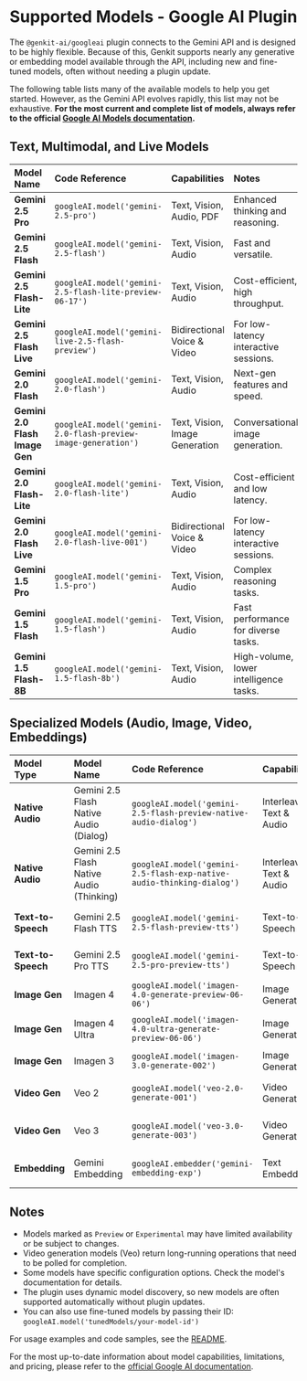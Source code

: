 # Supported Models - Google AI Plugin

The `@genkit-ai/googleai` plugin connects to the Gemini API and is designed to be highly flexible. Because of this, Genkit supports nearly any generative or embedding model available through the API, including new and fine-tuned models, often without needing a plugin update.

The following table lists many of the available models to help you get started. However, as the Gemini API evolves rapidly, this list may not be exhaustive. **For the most current and complete list of models, always refer to the official [Google AI Models documentation](https://ai.google.dev/gemini-api/docs/models).**

## Text, Multimodal, and Live Models

| Model Name | Code Reference | Capabilities | Notes |
| :--- | :--- | :--- | :--- |
| **Gemini 2.5 Pro** | `googleAI.model('gemini-2.5-pro')` | Text, Vision, Audio, PDF | Enhanced thinking and reasoning. |
| **Gemini 2.5 Flash** | `googleAI.model('gemini-2.5-flash')` | Text, Vision, Audio | Fast and versatile. |
| **Gemini 2.5 Flash-Lite** | `googleAI.model('gemini-2.5-flash-lite-preview-06-17')` | Text, Vision, Audio | Cost-efficient, high throughput. | `Preview` |
| **Gemini 2.5 Flash Live** | `googleAI.model('gemini-live-2.5-flash-preview')` | Bidirectional Voice & Video | For low-latency interactive sessions. | `Preview` |
| **Gemini 2.0 Flash** | `googleAI.model('gemini-2.0-flash')` | Text, Vision, Audio | Next-gen features and speed. |
| **Gemini 2.0 Flash Image Gen** | `googleAI.model('gemini-2.0-flash-preview-image-generation')` | Text, Vision, Image Generation | Conversational image generation. | `Preview` |
| **Gemini 2.0 Flash-Lite** | `googleAI.model('gemini-2.0-flash-lite')` | Text, Vision, Audio | Cost-efficient and low latency. |
| **Gemini 2.0 Flash Live** | `googleAI.model('gemini-2.0-flash-live-001')` | Bidirectional Voice & Video | For low-latency interactive sessions. |
| **Gemini 1.5 Pro** | `googleAI.model('gemini-1.5-pro')` | Text, Vision, Audio | Complex reasoning tasks. |
| **Gemini 1.5 Flash** | `googleAI.model('gemini-1.5-flash')` | Text, Vision, Audio | Fast performance for diverse tasks. |
| **Gemini 1.5 Flash-8B** | `googleAI.model('gemini-1.5-flash-8b')` | Text, Vision, Audio | High-volume, lower intelligence tasks. |

## Specialized Models (Audio, Image, Video, Embeddings)

| Model Type | Model Name | Code Reference | Capabilities | Notes |
| :--- | :--- | :--- | :--- | :--- |
| **Native Audio** | Gemini 2.5 Flash Native Audio (Dialog) | `googleAI.model('gemini-2.5-flash-preview-native-audio-dialog')` | Interleaved Text & Audio | Natural conversational audio. | `Preview` |
| **Native Audio** | Gemini 2.5 Flash Native Audio (Thinking) | `googleAI.model('gemini-2.5-flash-exp-native-audio-thinking-dialog')` | Interleaved Text & Audio | Includes thinking audio cues. | `Experimental` |
| **Text-to-Speech** | Gemini 2.5 Flash TTS | `googleAI.model('gemini-2.5-flash-preview-tts')` | Text-to-Speech | Low-latency audio generation. | `Preview` |
| **Text-to-Speech** | Gemini 2.5 Pro TTS | `googleAI.model('gemini-2.5-pro-preview-tts')` | Text-to-Speech | High-quality audio generation. | `Preview` |
| **Image Gen** | Imagen 4 | `googleAI.model('imagen-4.0-generate-preview-06-06')` | Image Generation | Latest image generation. | `Preview` |
| **Image Gen** | Imagen 4 Ultra | `googleAI.model('imagen-4.0-ultra-generate-preview-06-06')` | Image Generation | Highest quality image generation. | `Preview` |
| **Image Gen** | Imagen 3 | `googleAI.model('imagen-3.0-generate-002')` | Image Generation | High-quality images. |
| **Video Gen** | Veo 2 | `googleAI.model('veo-2.0-generate-001')` | Video Generation | High-quality video generation. |
| **Video Gen** | Veo 3 | `googleAI.model('veo-3.0-generate-003')` | Video Generation | Latest video generation model. | `If available` |
| **Embedding** | Gemini Embedding | `googleAI.embedder('gemini-embedding-exp')` | Text Embedding | Measures relatedness of text. | `Experimental` |

## Notes

- Models marked as `Preview` or `Experimental` may have limited availability or be subject to changes.
- Video generation models (Veo) return long-running operations that need to be polled for completion.
- Some models have specific configuration options. Check the model's documentation for details.
- The plugin uses dynamic model discovery, so new models are often supported automatically without plugin updates.
- You can also use fine-tuned models by passing their ID: `googleAI.model('tunedModels/your-model-id')`

For usage examples and code samples, see the [README](./README.md).

For the most up-to-date information about model capabilities, limitations, and pricing, please refer to the [official Google AI documentation](https://ai.google.dev/gemini-api/docs/models).